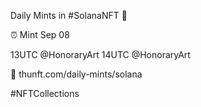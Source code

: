 Daily Mints in #SolanaNFT 🚀

⏰ Mint Sep 08

13UTC @HonoraryArt
14UTC @HonoraryArt

🔗 thunft.com/daily-mints/solana

#NFTCollections